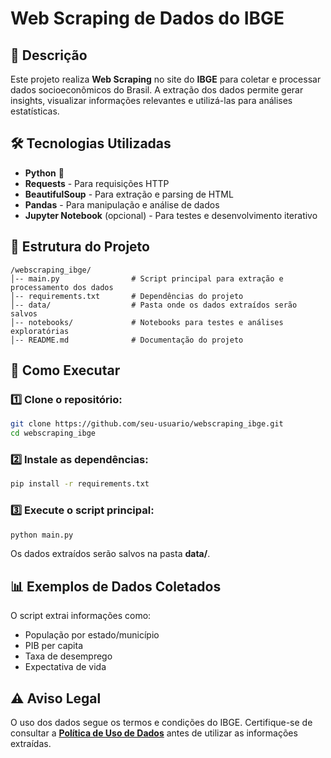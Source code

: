 # Web Scraping de Dados do IBGE

## 📌 Descrição
Este projeto realiza **Web Scraping** no site do **IBGE** para coletar e processar dados socioeconômicos do Brasil. A extração dos dados permite gerar insights, visualizar informações relevantes e utilizá-las para análises estatísticas.

## 🛠️ Tecnologias Utilizadas
- **Python** 🐍
- **Requests** - Para requisições HTTP
- **BeautifulSoup** - Para extração e parsing de HTML
- **Pandas** - Para manipulação e análise de dados
- **Jupyter Notebook** (opcional) - Para testes e desenvolvimento iterativo


## 📂 Estrutura do Projeto
```
/webscraping_ibge/
│-- main.py                # Script principal para extração e processamento dos dados
│-- requirements.txt       # Dependências do projeto
│-- data/                  # Pasta onde os dados extraídos serão salvos
│-- notebooks/             # Notebooks para testes e análises exploratórias
│-- README.md              # Documentação do projeto
```


## 🚀 Como Executar
### 1️⃣ Clone o repositório:
```bash
git clone https://github.com/seu-usuario/webscraping_ibge.git
cd webscraping_ibge
```

### 2️⃣ Instale as dependências:
```bash
pip install -r requirements.txt
```

### 3️⃣ Execute o script principal:
```bash
python main.py
```

Os dados extraídos serão salvos na pasta **data/**.

## 📊 Exemplos de Dados Coletados
O script extrai informações como:
- População por estado/município
- PIB per capita
- Taxa de desemprego
- Expectativa de vida

## ⚠️ Aviso Legal
O uso dos dados segue os termos e condições do IBGE. Certifique-se de consultar a **[Política de Uso de Dados](https://www.ibge.gov.br/)** antes de utilizar as informações extraídas.



